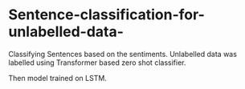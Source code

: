 # Sentence-classification-for-unlabelled-data-
Classifying Sentences based on the sentiments.
Unlabelled data was labelled using Transformer based zero shot classifier.

Then model trained on LSTM.








